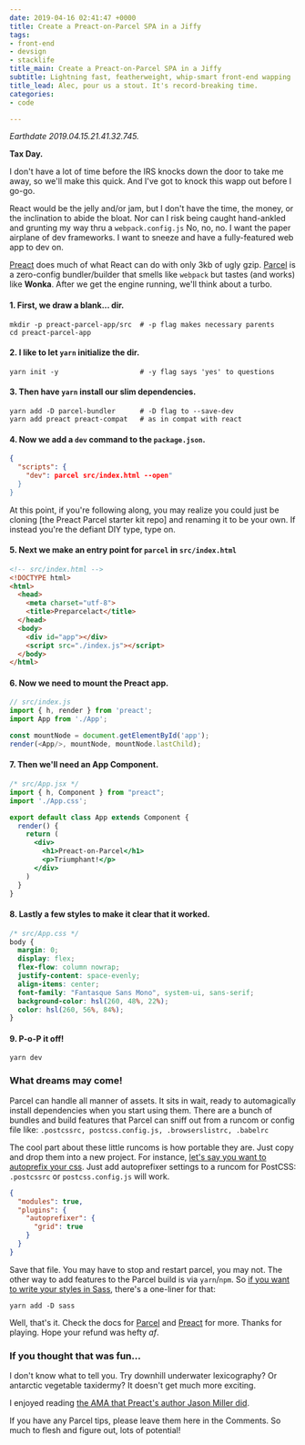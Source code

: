 ```yaml
---
date: 2019-04-16 02:41:47 +0000
title: Create a Preact-on-Parcel SPA in a Jiffy
tags:
- front-end
- devsign
- stacklife
title_main: Create a Preact-on-Parcel SPA in a Jiffy
subtitle: Lightning fast, featherweight, whip-smart front-end wapping
title_lead: Alec, pour us a stout. It's record-breaking time.
categories:
- code

---
```

_Earthdate 2019.04.15.21.41.32.745._

**Tax Day.**

I don't have a lot of time before the IRS knocks down the door to take me away, so we'll make this quick. And I've got to knock this wapp out before I go-go.

React would be the jelly and/or jam, but I don't have the time, the money, or the inclination to abide the bloat. Nor can I risk being caught hand-ankled and grunting my way thru a `webpack.config.js` No, no, no. I want the paper airplane of dev frameworks. I want to sneeze and have a fully-featured web app to dev on.

[Preact](https://preactjs.com) does much of what React can do with only 3kb of ugly gzip. [Parcel](https://parceljs.org) is a zero-config bundler/builder that smells like `webpack` but tastes (and works) like **Wonka**. After we get the engine running, we'll think about a turbo.

#### 1. First, we draw a blank... dir.

``` shell
mkdir -p preact-parcel-app/src	# -p flag makes necessary parents
cd preact-parcel-app
```

#### 2. I like to let `yarn` initialize the dir.

``` shell
yarn init -y   					# -y flag says 'yes' to questions
```

#### 3. Then have `yarn` install our slim dependencies.

``` shell
yarn add -D parcel-bundler		# -D flag to --save-dev
yarn add preact preact-compat   # as in compat with react
```

#### 4. Now we add a `dev` command to the `package.json`.

``` json
{
  "scripts": {
    "dev": parcel src/index.html --open"
  }
}
```

At this point, if you're following along, you may realize you could just be cloning \[the Preact Parcel starter kit repo\] and renaming it to be your own. If instead you're the defiant DIY type, type on.

#### 5. Next we make an entry point for `parcel` in `src/index.html`

``` html
<!-- src/index.html -->
<!DOCTYPE html>
<html>
  <head>
    <meta charset="utf-8">
    <title>Preparcelact</title>
  </head>
  <body>
    <div id="app"></div>
    <script src="./index.js"></script>
  </body>
</html>
```

#### 6. Now we need to mount the Preact app.

``` js
// src/index.js
import { h, render } from 'preact';
import App from './App';

const mountNode = document.getElementById('app');
render(<App/>, mountNode, mountNode.lastChild);
```

#### 7. Then we'll need an App Component.

``` jsx
/* src/App.jsx */
import { h, Component } from "preact";
import './App.css';

export default class App extends Component {
  render() {
    return (
      <div>
        <h1>Preact-on-Parcel</h1>
        <p>Triumphant!</p>
      </div>
    )
  }
}
```

#### 8. Lastly a few styles to make it clear that it worked.

``` css
/* src/App.css */
body {
  margin: 0;
  display: flex;
  flex-flow: column nowrap;
  justify-content: space-evenly;
  align-items: center;
  font-family: "Fantasque Sans Mono", system-ui, sans-serif;
  background-color: hsl(260, 48%, 22%);
  color: hsl(260, 56%, 84%);
}
```

#### 9. P-o-P it off!

    yarn dev

### What dreams may come!

Parcel can handle all manner of assets. It sits in wait, ready to automagically install dependencies when you start using them. There are a bunch of bundles and build features that Parcel can sniff out from a runcom or config file like: `.postcssrc, postcss.config.js, .browserslistrc, .babelrc`

The cool part about these little runcoms is how portable they are. Just copy and drop them into a new project. For instance, [let's say you want to autoprefix your css](https://parceljs.org/css.html). Just add autoprefixer settings to a runcom for PostCSS: `.postcssrc` or `postcss.config.js` will work.

``` json
{
  "modules": true,
  "plugins": {
    "autoprefixer": {
      "grid": true
    }
  }
}
```

Save that file. You may have to stop and restart parcel, you may not. The other way to add features to the Parcel build is via `yarn`/`npm`. So [if you want to write your styles in Sass](https://parceljs.org/scss.html), there's a one-liner for that:

``` shell
yarn add -D sass
```

Well, that's it. Check the docs for [Parcel](https://parceljs.org/getting_started.html) and [Preact](https://preactjs.com/guide/getting-started) for more. Thanks for playing. Hope your refund was hefty _af_.

### If you thought that was fun…

I don't know what to tell you. Try downhill underwater lexicography? Or antarctic vegetable taxidermy? It doesn't get much more exciting.

I enjoyed reading [the AMA that Preact's author Jason Miller did](https://jasonformat.com/preact-ama-on-sideway/).

If you have any Parcel tips, please leave them here in the Comments. So much to flesh and figure out, lots of potential!